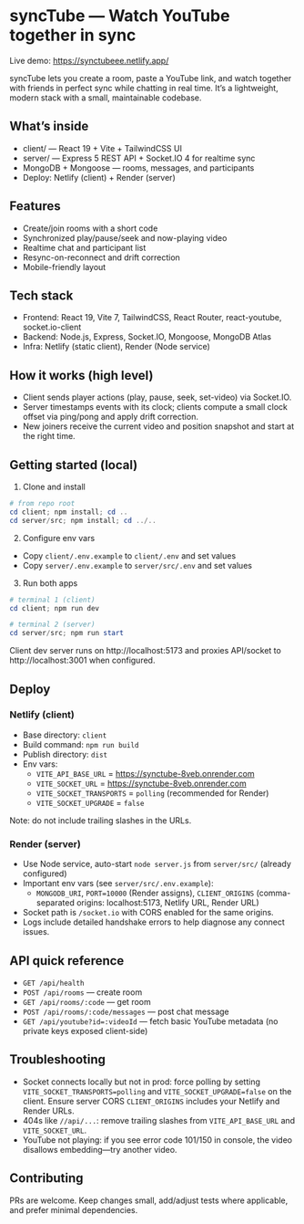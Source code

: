 # syncTube — Watch YouTube together in sync

Live demo: <https://synctubeee.netlify.app/>

syncTube lets you create a room, paste a YouTube link, and watch together with friends in perfect sync while chatting in real time. It’s a lightweight, modern stack with a small, maintainable codebase.

## What’s inside

- client/ — React 19 + Vite + TailwindCSS UI
- server/ — Express 5 REST API + Socket.IO 4 for realtime sync
- MongoDB + Mongoose — rooms, messages, and participants
- Deploy: Netlify (client) + Render (server)

## Features

- Create/join rooms with a short code
- Synchronized play/pause/seek and now-playing video
- Realtime chat and participant list
- Resync-on-reconnect and drift correction
- Mobile-friendly layout

## Tech stack

- Frontend: React 19, Vite 7, TailwindCSS, React Router, react-youtube, socket.io-client
- Backend: Node.js, Express, Socket.IO, Mongoose, MongoDB Atlas
- Infra: Netlify (static client), Render (Node service)

## How it works (high level)

- Client sends player actions (play, pause, seek, set-video) via Socket.IO.
- Server timestamps events with its clock; clients compute a small clock offset via ping/pong and apply drift correction.
- New joiners receive the current video and position snapshot and start at the right time.

## Getting started (local)

1) Clone and install

```powershell
# from repo root
cd client; npm install; cd ..
cd server/src; npm install; cd ../..
```

2) Configure env vars

- Copy `client/.env.example` to `client/.env` and set values
- Copy `server/.env.example` to `server/src/.env` and set values

3) Run both apps

```powershell
# terminal 1 (client)
cd client; npm run dev

# terminal 2 (server)
cd server/src; npm run start
```

Client dev server runs on http://localhost:5173 and proxies API/socket to http://localhost:3001 when configured.

## Deploy

### Netlify (client)

- Base directory: `client`
- Build command: `npm run build`
- Publish directory: `dist`
- Env vars:
	- `VITE_API_BASE_URL` = <https://synctube-8veb.onrender.com>
	- `VITE_SOCKET_URL` = <https://synctube-8veb.onrender.com>
	- `VITE_SOCKET_TRANSPORTS` = `polling` (recommended for Render)
	- `VITE_SOCKET_UPGRADE` = `false`

Note: do not include trailing slashes in the URLs.

### Render (server)

- Use Node service, auto-start `node server.js` from `server/src/` (already configured)
- Important env vars (see `server/src/.env.example`):
	- `MONGODB_URI`, `PORT=10000` (Render assigns), `CLIENT_ORIGINS` (comma-separated origins: localhost:5173, Netlify URL, Render URL)
- Socket path is `/socket.io` with CORS enabled for the same origins.
- Logs include detailed handshake errors to help diagnose any connect issues.

## API quick reference

- `GET /api/health`
- `POST /api/rooms` — create room
- `GET /api/rooms/:code` — get room
- `POST /api/rooms/:code/messages` — post chat message
- `GET /api/youtube?id=:videoId` — fetch basic YouTube metadata (no private keys exposed client-side)

## Troubleshooting

- Socket connects locally but not in prod: force polling by setting `VITE_SOCKET_TRANSPORTS=polling` and `VITE_SOCKET_UPGRADE=false` on the client. Ensure server CORS `CLIENT_ORIGINS` includes your Netlify and Render URLs.
- 404s like `//api/...`: remove trailing slashes from `VITE_API_BASE_URL` and `VITE_SOCKET_URL`.
- YouTube not playing: if you see error code 101/150 in console, the video disallows embedding—try another video.

## Contributing

PRs are welcome. Keep changes small, add/adjust tests where applicable, and prefer minimal dependencies.
